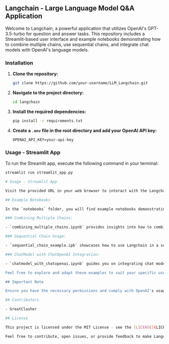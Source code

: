 
## Langchain - Large Language Model Q&A Application

Welcome to Langchain, a powerful application that utilizes OpenAI's GPT-3.5-turbo for question and answer tasks. This repository includes a Streamlit-based user interface and example notebooks demonstrating how to combine multiple chains, use sequential chains, and integrate chat models with OpenAI's language models.

### Installation

1. **Clone the repository:**
    ```bash
    git clone https://github.com/your-username/LLM_Langchain.git
    ```

2. **Navigate to the project directory:**
    ```bash
    cd langchain
    ```

3. **Install the required dependencies:**
    ```bash
    pip install -r requirements.txt
    ```

4. **Create a `.env` file in the root directory and add your OpenAI API key:**
    ```env
    OPENAI_API_KEY=your-api-key
    ```

### Usage - Streamlit App

To run the Streamlit app, execute the following command in your terminal:

```bash
streamlit run streamlit_app.py

# Usage - Streamlit App

Visit the provided URL in your web browser to interact with the Langchain Q&A demo. Enter a question in the input box and click the "Ask the question" button to get a response generated by the GPT-3.5-turbo model.

## Example Notebooks

In the `notebooks` folder, you will find example notebooks demonstrating different ways to use Langchain:

### Combining Multiple Chains:

- `combining_multiple_chains.ipynb` provides insights into how to combine multiple language chains for enhanced performance.

### Sequential Chain Usage:

- `sequential_chain_example.ipb` showcases how to use Langchain in a sequential chain, allowing for a more dynamic interaction.

### ChatModel with ChatOpenAI Integration:

- `chatmodel_with_chatopenai.ipynb` guides you on integrating chat models with OpenAI's language models, including prompt models, language models, and output parsers.

Feel free to explore and adapt these examples to suit your specific use cases.

## Important Note

Ensure you have the necessary permissions and comply with OpenAI's usage policies when using the OpenAI API. Always protect sensitive information, especially API keys.

## Contributors

- GreatClasher

## License

This project is licensed under the MIT License - see the [LICENSE](LICENSE) file for details.

Feel free to contribute, open issues, or provide feedback to make Langchain even more versatile and user-friendly!


